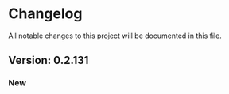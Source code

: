 # Changelog

All notable changes to this project will be documented in this file.

## Version: 0.2.131

### New



